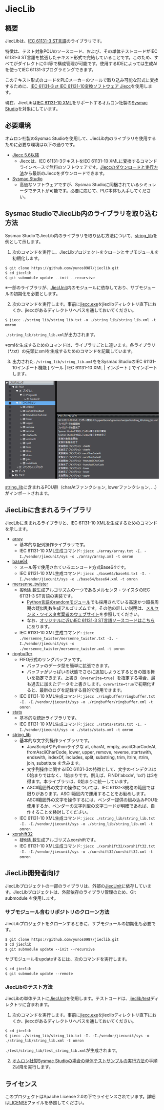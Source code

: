 # JiecLib

## 概要

JiecLibは、<a href="https://www.graviness.com/iec_61131-3/">IEC 61131-3 ST言語</a>のライブラリです。

特徴は、テスト対象POUのソースコード、および、その単体テストコードがIEC 61131-3 ST言語を拡張したテキスト形式で完結していることです。このため、すべてがダイレクトにGit等で構成管理が可能です。使用するIDEによっては生成AIを使ってIEC 61131-3プログラミングできます。

このテキスト形式のコードをPLCメーカーのツールで取り込み可能な形式に変換するために、[IEC 61131-3 ⇄ IEC 61131-10変換ソフトウェア Jiecc](https://www.graviness.com/iec_61131-3/jiecc.html)を使用します。

現在、JiecLibは[IEC 61131-10 XML](https://plcopen.org/sites/default/files/downloads/iec_61131-10_preview.pdf)をサポートするオムロン社製の[Sysmac Studio](https://www.fa.omron.co.jp/products/family/3077/download/software.html)を対象にしています。

## 必要環境

オムロン社製のSysmac Studioを使用して、JiecLib内のライブラリを使用するために必要な環境は以下の通りです。

* [Jiecc 5.6以降](https://www.graviness.com/iec_61131-3/jiecc.html#Header.Jiecc%E3%81%AE%E3%83%80%E3%82%A6%E3%83%B3%E3%83%AD%E3%83%BC%E3%83%89%E3%81%A8%E5%AE%9F%E8%A1%8C%E6%96%B9%E6%B3%95)
  * Jieccは、IEC 61131-3テキストをIEC 61131-10 XMLに変換するコマンドラインベースで無料のソフトウェアです。[Jieccのダウンロードと実行方法](https://www.graviness.com/iec_61131-3/jiecc.html#Header.Jiecc%E3%81%AE%E3%83%80%E3%82%A6%E3%83%B3%E3%83%AD%E3%83%BC%E3%83%89%E3%81%A8%E5%AE%9F%E8%A1%8C%E6%96%B9%E6%B3%95)から最新のJieccをダウンロードできます。
* [Sysmac Studio](https://www.fa.omron.co.jp/products/family/3077/download/software.html)
  * 高価なソフトウェアですが、Sysmac Studioに同梱されているシミュレータでテストが可能です。必要に応じて、PLC本体も入手してください。

## Sysmac StudioでJiecLib内のライブラリを取り込む方法

Sysmac StudioでJiecLib内のライブラリを取り込む方法について、[string_lib](./string_lib/string_lib.txt)を例として示します。

1. 次のコマンドを実行し、JiecLibプロジェクトをクローンとサブモジュールを初期化します。

```
$ git clone https://github.com/yunos0987/jieclib.git
$ cd jieclib
$ git submodule update --init --recursive
```

※一部のライブラリが、[JiecUnit](https://github.com/yunos0987/jiecunit)内のモジュールに依存しており、サブモジュールの初期化を必要とします。

2. 次のコマンドを実行します。事前に[jiecc.exe](https://www.graviness.com/iec_61131-3/jiecc.html#Header.Jiecc%E3%81%AE%E3%83%80%E3%82%A6%E3%83%B3%E3%83%AD%E3%83%BC%E3%83%89%E3%81%A8%E5%AE%9F%E8%A1%8C%E6%96%B9%E6%B3%95)をjieclibディレクトリ直下におくか、jieccがあるディレクトリへパスを通しておいてください。

```
$ jiecc ./string_lib/string_lib.txt -o ./string_lib/string_lib.xml -t omron
```

`./string_lib/string_lib.xml`が出力されます。

※xmlを生成するためのコマンドは、ライブラリごとに違います。各ライブラリ（*.txt）の先頭にxmlを生成するためのコマンドを記載しています。

3. 出力された`./string_lib/string_lib.xml`ををSysmac StudioのIEC 61131-10インポート機能 [ ツール | IEC 61131-10 XML | インポート ] でインポートします。

![string_lib.xmlインポート完了後の画面](./docs/screen_stringlib_import_completed.png)

[string_lib](./string_lib/string_lib.txt)に含まれるPOU群（charAtファンクション, lowerファンクション, ...）がインポートされます。

## JiecLibに含まれるライブラリ

JiecLibに含まれるライブラリと、IEC 61131-10 XMLを生成するためのコマンドを示します。

* [array](./array)
  * 基本的な配列操作ライブラリです。
  * IEC 61131-10 XML生成コマンド: `jiecc ./array/array.txt -I. -I./vendor/jiecunit/sys -o ./array/array.xml -t omron`
* [base64](./base64)
  * メール等で使用されているエンコード方式Base64です。
  * IEC 61131-10 XML生成コマンド: `jiecc ./base64/base64.txt -I. -I./vendor/jiecunit/sys -o ./base64/base64.xml -t omron`
* [mersenne_twister](./mersenne_twister)
  * 擬似乱数生成アルゴリズムの一つであるメルセンヌ・ツイスタのIEC 61131-3 ST言語の実装です。
    * [Python言語のrandomモジュール](https://docs.python.org/ja/3.12/library/random.html)でも採用されている高速かつ超長周期の疑似乱数生成アルゴリズムです。その他の詳しい説明は、[メルセンヌ・ツイスタ考案者のウェブサイト](http://www.math.sci.hiroshima-u.ac.jp/m-mat/MT/mt.html)を参照してください。
    * なお、[オリジナルに近いIEC 61131-3 ST言語ソースコードはこちら](http://blog.graviness.com/?eid=949297)にあります。
  * IEC 61131-10 XML生成コマンド: `jiecc ./mersenne_twister/mersenne_twister.txt -I. -I./vendor/jiecunit/sys -o ./mersenne_twister/mersenne_twister.xml -t omron`
* [ringbuffer](./ringbuffer)
  * FIFO形式のリングバッファです。
    * バッファのデータ型を簡単に拡張できます。
    * バッファがいっぱいの状態でさらに追加しようとするときの振る舞いを指定できます。上書き（`overwrite=true`）を指定する場合、最も過去に加えたデータを上書きします。`overwrite=true`で初期化すると、最新のログを記録する目的で使用できます。
  * IEC 61131-10 XML生成コマンド: `jiecc ./ringbuffer/ringbuffer.txt -I. -I./vendor/jiecunit/sys -o ./ringbuffer/ringbuffer.xml -t omron`
* [stats](./stats)
  * 基本的な統計ライブラリです。
  * IEC 61131-10 XML生成コマンド: `jiecc ./stats/stats.txt -I. -I./vendor/jiecunit/sys -o ./stats/stats.xml -t omron`
* [string_lib](./string_lib)
  * 基本的な文字列操作ライブラリです。
    * JavaScriptやPythonライクな at, charAt, empty, asciiCharCodeAt, fromAsciiCharCode, lower, upper, remove, reverse, startswith, endswith, indexOf, includes, split, substring, trim, ltrim, rtrim, join, substitute を含みます。
    * 文字列操作に関するIEC 61131-3の特徴として、文字のインデクスは0始まりではなく、1始まりです。例えば、FIND('abcde', 'cd') は3を得ます。本ライブラリは、0始まりに統一しています。
    * ASCII範囲外の文字の操作については、IEC 61131-3規格の範囲では限りがあります。ASCII範囲内で運用することをお勧めします。ASCII範囲外の文字を操作するには、ベンダー提供の組み込みPOUを使用するか、ベンダーの文字列型の文字コードが明確であれば、自作することを検討してください。
  * IEC 61131-10 XML生成コマンド: `jiecc ./string_lib/string_lib.txt -I. -I./vendor/jiecunit/sys -o ./string_lib/string_lib.xml -t omron`
* [xorshift32](./xorshift32)
  * 疑似乱数生成アルゴリズムxorshiftです。
  * IEC 61131-10 XML生成コマンド: `jiecc ./xorshift32/xorshift32.txt -I. -I./vendor/jiecunit/sys -o ./xorshift32/xorshift32.xml -t omron`

## JiecLib開発者向け

JiecLibプロジェクトの一部のライブラリは、外部の[JiecUnit](https://github.com/yunos0987/jiecunit)に依存しています。JiecLibプロジェクトは、外部依存のライブラリ管理のため、Git submodule を使用します。

### サブモジュール含むリポジトリのクローン方法

JiecLibプロジェクトをクローンするときに、サブモジュールの初期化も必要です。

```
$ git clone https://github.com/yunos0987/jieclib.git
$ cd jieclib
$ git submodule update --init --recursive
```

サブモジュールをupdateするには、次のコマンドを実行します。

```
$ cd jieclib
$ git submodule update --remote
```

### JiecLibのテスト方法

JiecLibの単体テストに[JiecUnit](https://github.com/yunos0987/jiecunit)を使用します。テストコードは、[jieclib/test](./test)ディレクトリに含まれます。

1. 次のコマンドを実行します。事前に[jiecc.exe](https://www.graviness.com/iec_61131-3/jiecc.html#Header.Jiecc%E3%81%AE%E3%83%80%E3%82%A6%E3%83%B3%E3%83%AD%E3%83%BC%E3%83%89%E3%81%A8%E5%AE%9F%E8%A1%8C%E6%96%B9%E6%B3%95)をjieclibディレクトリ直下におくか、jieccがあるディレクトリへパスを通しておいてください。

```
$ cd jieclib
$ jiecc ./string_lib/string_lib.txt -I. -I./vendor/jiecunit/sys -o ./string_lib/string_lib.xml -t omron
```

`./test/string_lib/test_string_lib.xml`が生成されます。

2. [オムロン社製Sysmac Studioの場合の単体テストサンプルの実行方法](https://github.com/yunos0987/jiecunit#%E3%82%AA%E3%83%A0%E3%83%AD%E3%83%B3%E7%A4%BE%E8%A3%BDsysmac-studio%E3%81%AE%E5%A0%B4%E5%90%88%E3%81%AE%E5%8D%98%E4%BD%93%E3%83%86%E3%82%B9%E3%83%88%E3%82%B5%E3%83%B3%E3%83%97%E3%83%AB%E3%81%AE%E5%AE%9F%E8%A1%8C%E6%96%B9%E6%B3%95)の手順2以降を実行します。

## ライセンス

このプロジェクトはApache License 2.0の下でライセンスされています。詳細は[LICENSE](./LICENSE)ファイルを参照してください。
